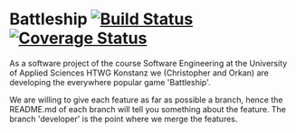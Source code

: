 # Battleship [![Build Status](https://travis-ci.com/SinusP-CW90/Battleship.svg?branch=main)](https://travis-ci.com/SinusP-CW90/Battleship) [![Coverage Status](https://coveralls.io/repos/github/SinusP-CW90/Battleship/badge.svg?branch=main)](https://coveralls.io/github/SinusP-CW90/Battleship?branch=main)
As a software project of the course Software Engineering at the University of Applied Sciences HTWG Konstanz we (Christopher and Orkan) are developing the everywhere popular game 'Battleship'. 

We are willing to give each feature as far as possible a branch, hence the README.md of each branch will tell you something about the feature. The branch 'developer' is the point where we merge the features.
